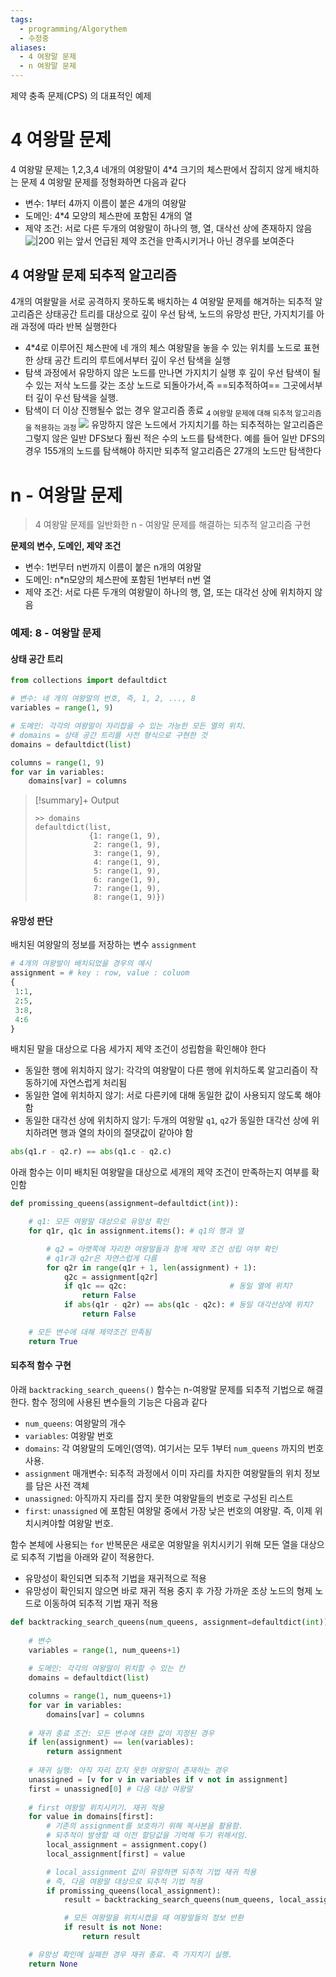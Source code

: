 ```yaml
---
tags:
  - programming/Algorythem
  - 수정중
aliases:
  - 4 여왕말 문제
  - n 여왕말 문제
---
```

제약 충족 문제(CPS) 의 대표적인 예제
# 4 여왕말 문제
4 여왕말 문제는 1,2,3,4 네개의 여왕말이 4\*4 크기의 체스판에서 잡히지 않게 배치하는 문제
4 여왕말 문제를 정형화하면 다음과 같다
- 변수: 1부터 4까지 이름이 붙은 4개의 여왕말
- 도메인: 4\*4 모양의 체스판에 포함된 4개의 열
- 제약 조건: 서로 다른 두개의 여왕말이 하나의 행, 열, 대삭선 상에 존재하지 않음
![|200](https://raw.githubusercontent.com/codingalzi/algopy/master/jupyter-book/imgs/algo05/algo05-01a.png)
위는 앞서 언급된 제약 조건을 만족시키거나 아닌 경우를 보여준다
## 4 여왕말 문제 되추적 알고리즘
4개의 여왈말을 서로 공격하지 못하도록 배치하는 4 여왕말 문제를 해겨하는 되추적 알고리즘은 상태공간 트리를 대상으로 깊이 우선 탐색, 노드의 유망성 판단, 가지치기를 아래 과정에 따라 반복 실행한다
 - 4\*4로 이루어진 체스판에 네 개의 체스 여왕말을 놓을 수 있는 위치를 노드로 표현한 상태 공간 트리의 루트에서부터 깊이 우선 탐색을 실행
 - 탐색 과정에서 유망하지 않은 노드를 만나면 가지치기 실행 후 깊이 우선 탐색이 될수 있는 저삭 노드를 갖는 조상 노드로 되돌아가서,즉 ==되추적하여== 그곳에서부터 깊이 우선 탐색을 실행.
 - 탐색이 더 이상 진행될수 없는 경우 알고리즘 종료
<sub>4 여왕말 문제에 대해 되추적 알고리즘을 적용하는 과정</sub>
![](https://raw.githubusercontent.com/codingalzi/algopy/master/jupyter-book/imgs/algo05/algo05-06.png)
유망하지 않은 노드에서 가지치기를 하는 되추적하는 알고리즘은 그렇지 않은 일반 DFS보다 훨씬 적은 수의 노드를 탐색한다. 예를 들어 일반 DFS의 경우 155개의 노드를 탐색해야 하지만 되추적 알고리즘은 27개의 노드만 탐색한다
# n - 여왕말 문제
> 4 여왕말 문제를 일반화한 n - 여왕말 문제를 해결하는 되추적 알고리즘 구현

**문제의 변수, 도메인, 제약 조건**
- 변수: 1번무터 n번까지 이름이 붙은 n개의 여왕말
- 도메인: n\*n모양의 체스판에 포함된 1번부터 n번 열
- 제약 조건: 서로 다른 두개의 여왕말이 하나의 행, 열, 또는 대각선 상에 위치하지 않음
### 예제: 8 - 여왕말 문제
#### 상태 공간 트리
```python
from collections import defaultdict

# 변수: 네 개의 여왕말의 번호, 즉, 1, 2, ..., 8
variables = range(1, 9)

# 도메인: 각각의 여왕말이 자리잡을 수 있는 가능한 모든 열의 위치. 
# domains = 상태 공간 트리를 사전 형식으로 구현한 것
domains = defaultdict(list)

columns = range(1, 9)
for var in variables:
    domains[var] = columns
```
> [!summary]+ Output
> ```
> >> domains
> defaultdict(list,
>             {1: range(1, 9),
>              2: range(1, 9),
>              3: range(1, 9),
>              4: range(1, 9),
>              5: range(1, 9),
>              6: range(1, 9),
>              7: range(1, 9),
>              8: range(1, 9)})
> ```
#### 유망성 판단
배치된 여왕말의 정보를 저장하는 변수 `assignment`
```python
# 4개의 여왕발이 배치되었을 경우의 예시
assignment = # key : row, value : coluom
{
 1:1,
 2:5,
 3:8,
 4:6
}
```
배치된 말을 대상으로 다음 세가지 제약 조건이 성립함을 확인해야 한다
- 동일한 행에 위치하지 않기: 각각의 여왕말이 다른 행에 위치하도록 알고리즘이 작동하기에 자연스럽게 처리됨
- 동일한 열에 위치하지 않기: 서로 다른키에 대해 동일한 값이 사용되지 않도록 해야 함
- 동일한 대각선 상에 위치하지 않기: 두개의 여왕말 `q1`, `q2`가 동일한 대각선 상에 위치하려면 행과 열의 차이의 절댓값이 같아야 함
```python
abs(q1.r - q2.r) == abs(q1.c - q2.c)
```
아래 함수는 이미 배치된 여왕말을 대상으로 세개의 제약 조건이 만족하는지 여부를 확인함
```python
def promissing_queens(assignment=defaultdict(int)):

    # q1: 모든 여왕말 대상으로 유망성 확인
    for q1r, q1c in assignment.items(): # q1의 행과 열

        # q2 = 아랫쪽에 자리한 여왕말들과 함께 제약 조건 성립 여부 확인
        # q1r과 q2r은 자연스럽게 다름
        for q2r in range(q1r + 1, len(assignment) + 1): 
            q2c = assignment[q2r]
            if q1c == q2c:                       # 동일 열에 위치?
                return False
            if abs(q1r - q2r) == abs(q1c - q2c): # 동일 대각선상에 위치?
                return False 

    # 모든 변수에 대해 제약조건 만족됨
    return True 
```
#### 되추적 함수 구현
아래 `backtracking_search_queens()` 함수는 n-여왕말 문제를 되추적 기법으로 해결한다. 함수 정의에 사용된 변수들의 기능은 다음과 같다
- `num_queens`: 여왕말의 개수
- `variables`: 여왕말 번호
- `domains`: 각 여왕말의 도메인(영역). 여기서는 모두 1부터 `num_queens` 까지의 번호 사용.
- `assignment` 매개변수: 되추적 과정에서 이미 자리를 차지한 여왕말들의 위치 정보를 담은 사전 객체
- `unassigned`: 아직까지 자리를 잡지 못한 여왕말들의 번호로 구성된 리스트
- `first`: `unassigned` 에 포함된 여왕말 중에서 가장 낮은 번호의 여왕말. 즉, 이제 위치시켜야할 여왕말 번호.

함수 본체에 사용되는 `for` 반복문은 새로운 여왕말을 위치시키기 위해 모든 열을 대상으로 되추적 기법을 아래와 같이 적용한다.
- 유망성이 확인되면 되추적 기법을 재귀적으로 적용
- 유망성이 확인되지 않으면 바로 재귀 적용 중지 후 가장 가까운 조상 노드의 형제 노드로 이동하여 되추적 기법 재귀 적용
```python
def backtracking_search_queens(num_queens, assignment=defaultdict(int)):
    
    # 변수
    variables = range(1, num_queens+1)
    
    # 도메인: 각각의 여왕말이 위치할 수 있는 칸
    domains = defaultdict(list)

    columns = range(1, num_queens+1)
    for var in variables:
        domains[var] = columns
    
    # 재귀 종료 조건: 모든 변수에 대한 값이 지정된 경우
    if len(assignment) == len(variables):
        return assignment
    
    # 재귀 실행: 아직 자리 잡지 못한 여왕말이 존재하는 경우
    unassigned = [v for v in variables if v not in assignment]
    first = unassigned[0] # 다음 대상 여왕말
    
    # first 여왕말 위치시키기. 재귀 적용
    for value in domains[first]:
        # 기존의 assignment를 보호하기 위해 복사본을 활용함.
        # 되추적이 발생할 때 이전 할당값을 기억해 두기 위해서임.
        local_assignment = assignment.copy()
        local_assignment[first] = value

        # local_assignment 값이 유망하면 되추적 기법 재귀 적용
        # 즉, 다음 여왕말 대상으로 되추적 기법 적용
        if promissing_queens(local_assignment):
            result = backtracking_search_queens(num_queens, local_assignment)

            # 모든 여왕말을 위치시켰을 때 여왕말들의 정보 반환
            if result is not None:
                return result

    # 유망성 확인에 실패한 경우 재귀 종료. 즉 가지치기 실행.
    return None    
```